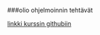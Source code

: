 ###olio ohjelmoinnin tehtävät

[linkki kurssin githubiin](https://github.com/jamk-it/ttos0200-olio-ohjelmointi)